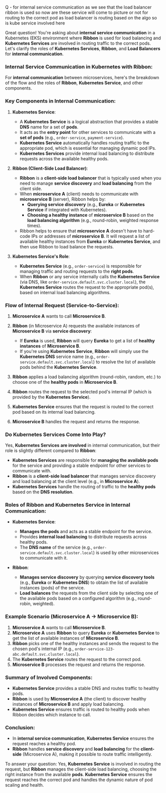 Q - for internal service communication as we see that the load balancer ribbon is used so now are these service will come to picture or not for routing to the correct pod as load balancer is routing based on the algo so is kube service involved here

Great question! You're asking about **internal service communication** in a Kubernetes (EKS) environment where **Ribbon** is used for load balancing and **Kubernetes Services** are involved in routing traffic to the correct pods. Let's clarify the roles of **Kubernetes Services**, **Ribbon**, and **Load Balancers** for **internal communication**.

### **Internal Service Communication in Kubernetes with Ribbon**:

For **internal communication** between microservices, here's the breakdown of the flow and the roles of **Ribbon**, **Kubernetes Service**, and other components.

### **Key Components in Internal Communication**:

1. **Kubernetes Service**:

   - A **Kubernetes Service** is a logical abstraction that provides a stable **DNS** name for a set of **pods**.
   - It acts as the **entry point** for other services to communicate with a **set of pods** (e.g., `order-service`, `payment-service`).
   - **Kubernetes Service** automatically handles routing traffic to the appropriate pod, which is essential for managing dynamic pod IPs.
   - **Kubernetes Services** provide internal load balancing to distribute requests across the available healthy pods.

2. **Ribbon (Client-Side Load Balancer)**:

   - **Ribbon** is a **client-side load balancer** that is typically used when you need to manage **service discovery** and **load balancing** from the client side.
   - When **microservice A** (client) needs to communicate with **microservice B** (server), Ribbon helps by:
     - **Querying service discovery** (e.g., **Eureka** or **Kubernetes Service** if integrated with Kubernetes).
     - **Choosing a healthy instance** of **microservice B** based on the **load balancing algorithm** (e.g., round-robin, weighted response times).
   - Ribbon helps to ensure that **microservice A** doesn't have to hard-code IPs or addresses of **microservice B**. It will request a list of available healthy instances from **Eureka** or **Kubernetes Service**, and then use Ribbon to load balance the requests.

3. **Kubernetes Service's Role**:
   - **Kubernetes Service** (e.g., `order-service`) is responsible for managing traffic and routing requests to the **right pods**.
   - When **Ribbon** or any service internally calls the **Kubernetes Service** (via DNS, like `order-service.default.svc.cluster.local`), the **Kubernetes Service** routes the request to the appropriate pod(s), based on internal load balancing algorithms.

### **Flow of Internal Request (Service-to-Service)**:

1. **Microservice A** wants to call **Microservice B**.
2. **Ribbon** (in Microservice A) requests the available instances of **Microservice B** via **service discovery**:

   - If **Eureka** is used, **Ribbon** will query **Eureka** to get a list of **healthy instances** of **Microservice B**.
   - If you're using **Kubernetes Service**, **Ribbon** will simply use the **Kubernetes DNS** service name (e.g., `order-service.default.svc.cluster.local`) to resolve the list of available pods behind the **Kubernetes Service**.

3. **Ribbon** applies a load balancing algorithm (round-robin, random, etc.) to choose one of the **healthy pods** in **Microservice B**.

4. **Ribbon** routes the request to the selected pod's internal IP (which is provided by the **Kubernetes Service**).

5. **Kubernetes Service** ensures that the request is routed to the correct pod based on its internal load balancing.

6. **Microservice B** handles the request and returns the response.

### **Do Kubernetes Services Come Into Play?**

Yes, **Kubernetes Services** **are involved** in internal communication, but their role is slightly different compared to **Ribbon**:

- **Kubernetes Services** are responsible for **managing the available pods** for the service and providing a stable endpoint for other services to communicate with.
- **Ribbon** is a **client-side load balancer** that manages service discovery and load balancing at the client level (e.g., in **Microservice A**).
- **Kubernetes Services** handle the routing of traffic to the **healthy pods** based on the **DNS resolution**.

### **Roles of Ribbon and Kubernetes Service** in Internal Communication:

- **Kubernetes Service**:

  - **Manages the pods** and acts as a stable endpoint for the service.
  - Provides **internal load balancing** to distribute requests across healthy pods.
  - The **DNS name** of the service (e.g., `order-service.default.svc.cluster.local`) is used by other microservices to communicate with it.

- **Ribbon**:
  - **Manages service discovery** by querying **service discovery tools** (e.g., **Eureka** or **Kubernetes DNS**) to obtain the list of available instances (pods) of the service.
  - **Load balances** the requests from the client side by selecting one of the available pods based on a configured algorithm (e.g., round-robin, weighted).

### **Example Scenario** (Microservice A → Microservice B):

1. **Microservice A** wants to call **Microservice B**.
2. **Microservice A** uses **Ribbon** to query **Eureka** or **Kubernetes Service** to get the list of available instances of **Microservice B**.
3. **Ribbon** picks one of the healthy instances and sends the request to the chosen pod's internal IP (e.g., `order-service-123-abc.default.svc.cluster.local`).
4. The **Kubernetes Service** routes the request to the correct pod.
5. **Microservice B** processes the request and returns the response.

### **Summary of Involved Components**:

- **Kubernetes Service** provides a stable DNS and routes traffic to healthy pods.
- **Ribbon** is used by **Microservice A** (the client) to discover healthy instances of **Microservice B** and apply load balancing.
- **Kubernetes Service** ensures traffic is routed to healthy pods when Ribbon decides which instance to call.

### **Conclusion**:

- In **internal service communication**, **Kubernetes Service** ensures the request reaches a healthy pod.
- **Ribbon** handles **service discovery** and **load balancing** for the **client-side** (Microservice A), making it possible to route traffic intelligently.

To answer your question: Yes, **Kubernetes Service** is involved in routing the request, but **Ribbon** manages the client-side load balancing, choosing the right instance from the available **pods**. **Kubernetes Service** ensures the request reaches the correct pod and handles the dynamic nature of pod scaling and health.
